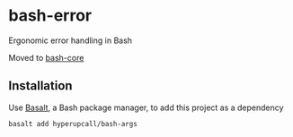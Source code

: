 # bash-error

Ergonomic error handling in Bash

Moved to [bash-core](https://github.com/hyperupcall/bash-core)

## Installation

Use [Basalt](https://github.com/hyperupcall/basalt), a Bash package manager, to add this project as a dependency


```sh
basalt add hyperupcall/bash-args
```
